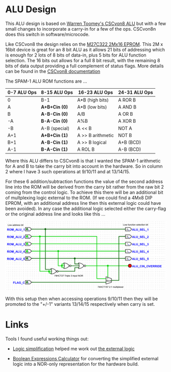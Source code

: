# ALU Design 

This ALU design is based on [Warren Toomey's CSCvon8 ALU](https://github.com/DoctorWkt/CSCvon8/blob/master/Docs/CSCvon8_design.md) but with a few small changes to incorporate a carry-in for a few of the ops. CSCvon8n does this switch in software/microcode. 

Like CSCvon8 the design relies on the [M27C322 2Mx16 EPROM](http://pdf.datasheetcatalog.com/datasheet/stmicroelectronics/6184.pdf). This 2M x 16bit device is great for an 8 bit ALU as it allows 21 bits of addressing which is enough for 2 lots of 8 bits of data-in, plus 5 bits for ALU function selection. The 16 bits out allows for a full 8 bit result, with the remaining 8 bits of data output providing a full complement of status flags. More details can be found in the [CSCvon8 documentation](https://github.com/DoctorWkt/CSCvon8/blob/master/Docs/CSCvon8_design.md) 

The SPAM-1 ALU  ROM functions are ...

| 0-7 ALU Ops | 8-15 ALU Ops      | 16-23 ALU Ops     | 24-31 ALU Ops |
|-------------|-------------------|-------------------|---------------|
| 0           | B-1               | A*B (high bits)   | A ROR B       |
| A           | __A+B+Cin (0)__   | A*B (low bits)    | A AND B       |
| B           | __A-B-Cin (0)__   | A/B               | A OR B        |
| -A          | __B-A-Cin (0)__   | A%B               | A XOR B       |
| -B          | A-B (special)     | A << B            | NOT A         |
| A+1         | __A+B+Cin (1)__   | A >> B arithmetic | NOT B         |
| B+1         | __A-B-Cin (1)__   | A >> B logical    | A+B (BCD)     |
| A-1         | __B-A-Cin (1)__   | A ROL B           | A-B (BCD)     |

Where this ALU differs to CSCvon8 is that I wanted the SPAM-1 arithmetic for A and B to take the carry bit into account in the hardware. So in column 2 where I have 3 such operations at 9/10/11 and at 13/14/15.

For these 6 addition/subtraction functions the value of the second address line into the ROM will be derived from the carry bit rather from the raw bit 2 coming from the control logic. To achieve this there will be an additional bit of multplexing logic external to the ROM. (If we could find a 4Mx8 DIP EPROM, with an additional address line then this external logic could have been avoided). In any case the additional logic selected either the carry-flag or the original address line and looks like this ...

![alu external logic](alu_external_logic.png)

With this setup then when accessing operations 9/10/11 then they will be promoted to the "+/-1" variants 13/14/15 respectively when carry is set.


# Links

Tools I found useful working things out:

- [Logic simplification](http://www.32x8.com/index.html) helped me work out [the external logic](http://www.32x8.com/sop5_____A-B-C-D-E_____m_9-10-11-13-14-15___________option-0_____889788875878823595647)

- [Boolean Expressions Calculator](https://www.dcode.fr/boolean-expressions-calculator) for converting the simplified external logic into a NOR-only representation for the hardware build.
